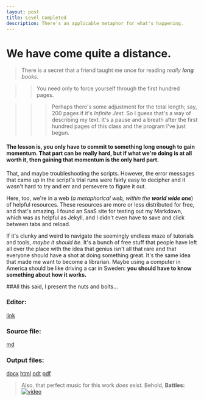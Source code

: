 ```yaml
---
layout: post
title: Level Completed
description: There's an applicable metaphor for what's happening.
---
```

# We have come quite a distance.

> There is a secret that a friend taught me once for reading *really **long** books.*

>> You need only to force yourself through the first hundred pages.

>>> Perhaps there's some adjustment for the total length; say, 200 pages if it's _Infinite Jest._ So I guess that's a way of describing my text. It's a pause and a breath after the first hundred pages of this class and the program I've just begun.

#### The lesson is, you only have to commit to something long enough to gain momentum. That part can be really hard, but if what we're doing is at all worth it, then gaining that momentum is the only hard part.

That, and maybe troubleshooting the scripts. However, the error messages that came up in the script's trial runs were fairly easy to decipher and it wasn't hard to try and err and persevere to figure it out.

Here, too, we're in a web (_a metaphorical web, within the __world wide one___) of helpful resources. These resources are more or less distributed for free, and that's amazing. I found an SaaS site for testing out my Markdown, which was as helpful as Jekyll, and I didn't even have to save and click between tabs and reload.

If it's clunky and weird to navigate the seemingly endless maze of tutorials and tools, _maybe it should be._ It's a bunch of free stuff that people have left all over the place with the idea that genius isn't all that rare and that everyone should have a shot at doing something great. It's the same idea that made me want to become a librarian. Maybe using a computer in America should be like driving a car in Sweden: **you should have to know something about how it works.**

##All this said, I present the nuts and bolts...

### Editor:
[link](https://ide.c9.io/minorfires/assignment3)
### Source file:
[md](https://preview.c9users.io/minorfires/assignment3/assignment-3-minorfires/2017-project-list.md)
### Output files:
[docx](https://preview.c9users.io/minorfires/assignment3/assignment-3-minorfires/2017-project-list.docx)
[html](https://preview.c9users.io/minorfires/assignment3/assignment-3-minorfires/2017-project-list.html)
[odt](https://preview.c9users.io/minorfires/assignment3/assignment-3-minorfires/2017-project-list.odt)
[pdf](https://preview.c9users.io/minorfires/assignment3/assignment-3-minorfires/2017-project-list.pdf)

>Also, that perfect music for this work _does exist._ Behold, **Battles:**
[![video](http://img.youtube.com/vi/N-rc0j1hdkA/0.jpg)](http://www.youtube.com/watch?v=N-rc0j1hdkA)
